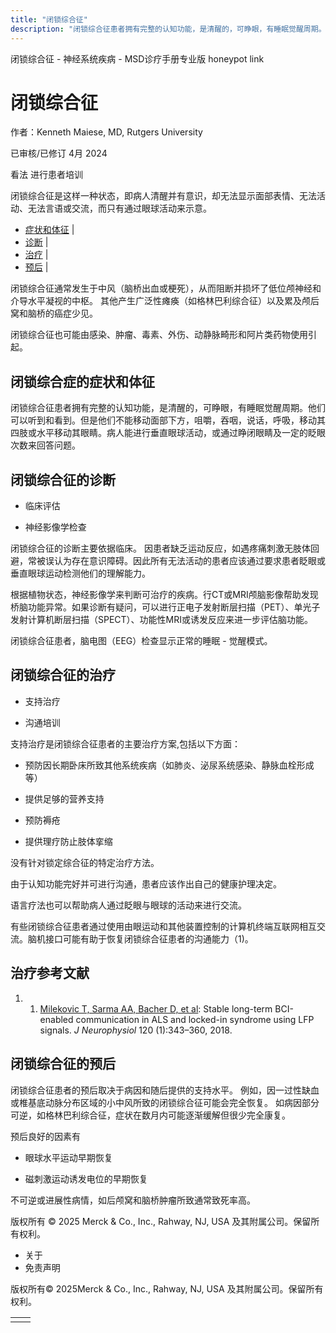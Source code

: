 ```yaml
---
title: "闭锁综合征"
description: "闭锁综合征患者拥有完整的认知功能，是清醒的，可睁眼，有睡眠觉醒周期。他们可以听到和看到。但是他们不能移动面部下方，咀嚼，吞咽，说话，呼吸，移动其四肢或水平移动其眼睛。病人能进行垂直眼球活动，或通过睁闭眼睛及一定的眨眼次数来回答问题。"
---
```


﻿闭锁综合征 \- 神经系统疾病 \- MSD诊疗手册专业版 honeypot link

# 闭锁综合征

作者：Kenneth Maiese, MD, Rutgers University

已审核/已修订 4月 2024

看法 进行患者培训

闭锁综合征是这样一种状态，即病人清醒并有意识，却无法显示面部表情、无法活动、无法言语或交流，而只有通过眼球活动来示意。

- [症状和体征](#症状和体征_v43760128_zh) \|
- [诊断](#诊断_v1036084_zh) \|
- [治疗](#治疗_v1036095_zh) \|
- [预后](#预后_v1036092_zh) \|

闭锁综合征通常发生于中风（脑桥出血或梗死），从而阻断并损坏了低位颅神经和介导水平凝视的中枢。 其他产生广泛性瘫痪（如格林巴利综合征）以及累及颅后窝和脑桥的癌症少见。

闭锁综合征也可能由感染、肿瘤、毒素、外伤、动静脉畸形和阿片类药物使用引起。

## 闭锁综合症的症状和体征

闭锁综合征患者拥有完整的认知功能，是清醒的，可睁眼，有睡眠觉醒周期。他们可以听到和看到。但是他们不能移动面部下方，咀嚼，吞咽，说话，呼吸，移动其四肢或水平移动其眼睛。病人能进行垂直眼球活动，或通过睁闭眼睛及一定的眨眼次数来回答问题。

## 闭锁综合征的诊断

- 临床评估

- 神经影像学检查


闭锁综合征的诊断主要依据临床。 因患者缺乏运动反应，如遇疼痛刺激无肢体回避，常被误认为存在意识障碍。因此所有无法活动的患者应该通过要求患者眨眼或垂直眼球运动检测他们的理解能力。

根据植物状态，神经影像学来判断可治疗的疾病。行CT或MRI颅脑影像帮助发现桥脑功能异常。如果诊断有疑问，可以进行正电子发射断层扫描（PET）、单光子发射计算机断层扫描（SPECT）、功能性MRI或诱发反应来进一步评估脑功能。

闭锁综合征患者，脑电图（EEG）检查显示正常的睡眠 - 觉醒模式。

## 闭锁综合征的治疗

- 支持治疗

- 沟通培训


支持治疗是闭锁综合征患者的主要治疗方案,包括以下方面：

- 预防因长期卧床所致其他系统疾病（如肺炎、泌尿系统感染、静脉血栓形成等）

- 提供足够的营养支持

- 预防褥疮

- 提供理疗防止肢体挛缩


没有针对锁定综合征的特定治疗方法。

由于认知功能完好并可进行沟通，患者应该作出自己的健康护理决定。

语言疗法也可以帮助病人通过眨眼与眼球的活动来进行交流。

有些闭锁综合征患者通过使用由眼运动和其他装置控制的计算机终端互联网相互交流。脑机接口可能有助于恢复闭锁综合征患者的沟通能力（1)。

## 治疗参考文献

1. 1. [Milekovic T, Sarma AA, Bacher D, et al](https://www.physiology.org/doi/abs/10.1152/jn.00493.2017): Stable long-term BCI-enabled communication in ALS and locked-in syndrome using LFP signals. _J Neurophysiol_ 120 (1):343–360, 2018.


## 闭锁综合征的预后

闭锁综合征患者的预后取决于病因和随后提供的支持水平。 例如，因一过性缺血或椎基底动脉分布区域的小中风所致的闭锁综合征可能会完全恢复。 如病因部分可逆，如格林巴利综合征，症状在数月内可能逐渐缓解但很少完全康复。

预后良好的因素有

- 眼球水平运动早期恢复

- 磁刺激运动诱发电位的早期恢复


不可逆或进展性病情，如后颅窝和脑桥肿瘤所致通常致死率高。



版权所有 © 2025
Merck & Co., Inc., Rahway, NJ, USA 及其附属公司。保留所有权利。

- 关于
- 免责声明

版权所有© 2025Merck & Co., Inc., Rahway, NJ, USA 及其附属公司。保留所有权利。

|     |     |
| --- | --- |
|  |  |